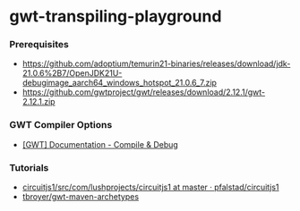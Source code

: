 gwt-transpiling-playground
==========================
### Prerequisites
- https://github.com/adoptium/temurin21-binaries/releases/download/jdk-21.0.6%2B7/OpenJDK21U-debugimage_aarch64_windows_hotspot_21.0.6_7.zip
- https://github.com/gwtproject/gwt/releases/download/2.12.1/gwt-2.12.1.zip

### GWT Compiler Options
- [[GWT] Documentation - Compile & Debug](https://www.gwtproject.org/doc/latest/DevGuideCompilingAndDebugging.html#DevGuideCompilerOptions)

### Tutorials
- [circuitjs1/src/com/lushprojects/circuitjs1 at master · pfalstad/circuitjs1](https://github.com/pfalstad/circuitjs1/tree/master/src/com/lushprojects/circuitjs1)
- [tbroyer/gwt-maven-archetypes](https://github.com/tbroyer/gwt-maven-archetypes/tree/main)
